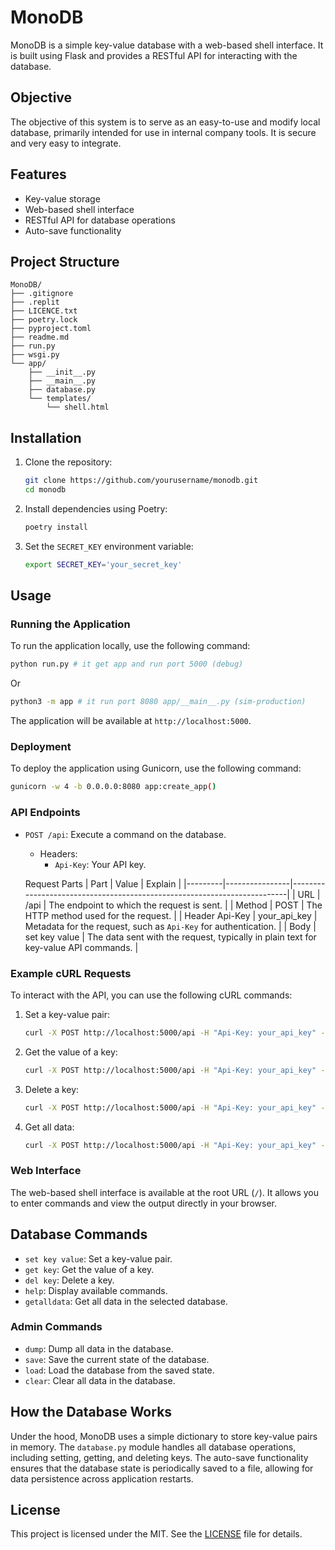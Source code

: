 
# MonoDB

MonoDB is a simple key-value database with a web-based shell interface. It is built using Flask and provides a RESTful API for interacting with the database.

## Objective

The objective of this system is to serve as an easy-to-use and modify local database, primarily intended for use in internal company tools. It is secure and very easy to integrate.

## Features

- Key-value storage
- Web-based shell interface
- RESTful API for database operations
- Auto-save functionality

## Project Structure

```
MonoDB/
├── .gitignore
├── .replit
├── LICENCE.txt
├── poetry.lock
├── pyproject.toml
├── readme.md
├── run.py
├── wsgi.py
└── app/
    ├── __init__.py
    ├── __main__.py
    ├── database.py
    └── templates/
        └── shell.html
```

## Installation

1. Clone the repository:
    ```sh
    git clone https://github.com/yourusername/monodb.git
    cd monodb
    ```

2. Install dependencies using Poetry:
    ```sh
    poetry install
    ```

3. Set the `SECRET_KEY` environment variable:
    ```sh
    export SECRET_KEY='your_secret_key'
    ```

## Usage

### Running the Application

To run the application locally, use the following command:
```sh
python run.py # it get app and run port 5000 (debug)
```
Or
```sh
python3 -m app # it run port 8080 app/__main__.py (sim-production)
```

The application will be available at `http://localhost:5000`.

### Deployment

To deploy the application using Gunicorn, use the following command:
```sh
gunicorn -w 4 -b 0.0.0.0:8080 app:create_app()
```

### API Endpoints

- `POST /api`: Execute a command on the database.
    - Headers:
        - `Api-Key`: Your API key.

    Request Parts
    | Part    | Value          | Explain                                                                 |
    |---------|----------------|-------------------------------------------------------------------------|
    | URL     | /api           | The endpoint to which the request is sent.                              |
    | Method  | POST           | The HTTP method used for the request.                                   |
    | Header Api-Key | your_api_key   | Metadata for the request, such as `Api-Key` for authentication.         |
    | Body    | set key value  | The data sent with the request, typically in plain text for key-value API commands. |

### Example cURL Requests

To interact with the API, you can use the following cURL commands:

1. Set a key-value pair:
    ```sh
    curl -X POST http://localhost:5000/api -H "Api-Key: your_api_key" -d "set key value"
    ```

2. Get the value of a key:
    ```sh
    curl -X POST http://localhost:5000/api -H "Api-Key: your_api_key" -d "get key"
    ```

3. Delete a key:
    ```sh
    curl -X POST http://localhost:5000/api -H "Api-Key: your_api_key" -d "del key"
    ```

4. Get all data:
    ```sh
    curl -X POST http://localhost:5000/api -H "Api-Key: your_api_key" -d "getalldata"
    ```

### Web Interface

The web-based shell interface is available at the root URL (`/`). It allows you to enter commands and view the output directly in your browser.

## Database Commands

- `set key value`: Set a key-value pair.
- `get key`: Get the value of a key.
- `del key`: Delete a key.
- `help`: Display available commands.
- `getalldata`: Get all data in the selected database.

### Admin Commands

- `dump`: Dump all data in the database.
- `save`: Save the current state of the database.
- `load`: Load the database from the saved state.
- `clear`: Clear all data in the database.

## How the Database Works

Under the hood, MonoDB uses a simple dictionary to store key-value pairs in memory. The `database.py` module handles all database operations, including setting, getting, and deleting keys. The auto-save functionality ensures that the database state is periodically saved to a file, allowing for data persistence across application restarts.

## License

This project is licensed under the MIT. See the [LICENSE](LICENCE.txt) file for details.

